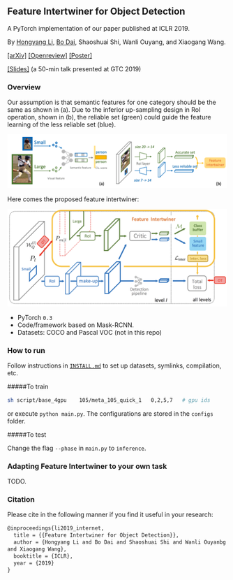 ## Feature Intertwiner for Object Detection


A PyTorch implementation of our paper published at ICLR 2019.

By [Hongyang Li](http://www.ee.cuhk.edu.hk/~yangli/), 
[Bo Dai](http://daibo.info/),
Shaoshuai Shi, 
Wanli Ouyang, and Xiaogang Wang.

[[arXiv]]()
[[Openreview]](https://openreview.net/forum?id=SyxZJn05YX) 
[[Poster]]()

[[Slides]](https://docs.google.com/presentation/d/12Syg5OXD6nGwtG_nwmoQ4kqX5GtJ-5pJ1OuVY53FqB0/edit?usp=sharing) (a 50-min talk presented at GTC 2019)


### Overview

Our assumption is that semantic features for one category should be the same as shown
in (a). Due to the inferior up-sampling design in RoI operation, shown in 
(b), the reliable set (green) could guide the feature learning of the less
reliable set (blue).

![alt text](assets/motivation_new.png "")


Here comes the proposed feature intertwiner:

![alt text](assets/intertwiner.png "")


- PyTorch `0.3` 
- Code/framework based on Mask-RCNN.
- Datasets: COCO and Pascal VOC (not in this repo)

### How to run

Follow instructions in [`INSTALL.md`](INSTALL.md) to 
set up datasets, symlinks, compilation, etc.

#####To train
```bash
sh script/base_4gpu    105/meta_105_quick_1   0,2,5,7   # gpu ids
```
or execute `python main.py`. The configurations are stored 
in the `configs` folder.

#####To test

Change the flag `--phase` in `main.py` to `inference`.  

### Adapting Feature Intertwiner to your own task

TODO.

### Citation
Please cite in the following manner if you find it useful in your research:
```
@inproceedings{li2019_internet,
  title = {{Feature Intertwiner for Object Detection}},
  author = {Hongyang Li and Bo Dai and Shaoshuai Shi and Wanli Ouyanbg and Xiaogang Wang},
  booktitle = {ICLR},
  year = {2019}
}
```


